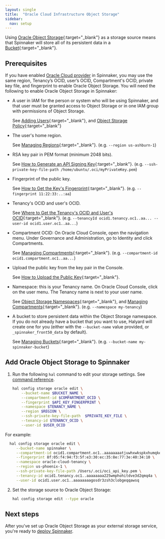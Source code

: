 ```yaml
---
layout: single
title:  "Oracle Cloud Infrastructure Object Storage"
sidebar:
  nav: setup
---
```


Using [Oracle Object Storage](https://docs.cloud.oracle.com/iaas/Content/Object/Concepts/objectstorageoverview.htm){:target="\_blank"} as a storage source means that Spinnaker will store all of its persistent data in a
[Bucket](https://docs.cloud.oracle.com/iaas/Content/Object/Tasks/managingbuckets.htm){:target="\_blank"}.

## Prerequisites

If you have enabled [Oracle Cloud provider](/docs/setup/install/providers/oracle/) in Spinnaker, you may use the same region, Tenancy’s OCID, user’s OCID, Compartment's OCID, private key file, and fingerprint to enable Oracle Object Storage. You will need the following to enable Oracle Object Storage in Spinnaker:

* A user in IAM for the person or system who will be using Spinnaker, and that user must be granted access to Object Storage or in one IAM group with permissions of Object Storage.

   See [Adding Users](https://docs.cloud.oracle.com/iaas/Content/GSG/Tasks/addingusers.htm){:target="\_blank"}, and [Object Storage Policy](https://docs.cloud.oracle.com/iaas/Content/Identity/Reference/objectstoragepolicyreference.htm){:target="\_blank"}

* The user's home region. 

   See [Managing Regions](https://docs.cloud.oracle.com/iaas/Content/Identity/Tasks/managingregions.htm){:target="\_blank"}. 
   (e.g. `--region us-ashburn-1`)
   
* RSA key pair in PEM format (minimum 2048 bits).
   
   See [How to Generate an API Signing Key](https://docs.cloud.oracle.com/iaas/Content/API/Concepts/apisigningkey.htm#How){:target="\_blank"}. 
   (e.g. `--ssh-private-key-file-path /home/ubuntu/.oci/myPrivateKey.pem`)
   
* Fingerprint of the public key. 

   See [How to Get the Key's Fingerprint](https://docs.cloud.oracle.com/iaas/Content/API/Concepts/apisigningkey.htm#How3){:target="\_blank"}. 
   (e.g. `--fingerprint 11:22:33:..:aa`)
   
* Tenancy's OCID and user's OCID.

   See [Where to Get the Tenancy's OCID and User's OCID](https://docs.cloud.oracle.com/iaas/Content/API/Concepts/apisigningkey.htm#Other){:target="\_blank"}. 
   (e.g. `--tenancyId ocid1.tenancy.oc1..aa... --user-id ocid1.user.oc1..aa...`)
   
* Compartment OCID: On Oracle Cloud Console, open the navigation menu. Under Governance and Administration, go to Identity and click Compartments. 
   
   See [Managing Compartments](https://docs.cloud.oracle.com/iaas/Content/Identity/Tasks/managingcompartments.htm){:target="\_blank"}. 
   (e.g. `--compartment-id ocid1.compartment.oc1..aa...`)
   
* Upload the public key from the key pair in the Console. 
   
   See [How to Upload the Public Key](https://docs.cloud.oracle.com/iaas/Content/API/Concepts/apisigningkey.htm#How2){:target="\_blank"}.
   
* Namespace: this is your Tenancy name. On Oracle Cloud Console, click on the user menu. The Tenancy name is next to your user name. 

   See [Object Storage Namespaces](https://docs.cloud.oracle.com/iaas/Content/Object/Tasks/understandingnamespaces.htm){:target="\_blank"}, and [Managing Compartments](https://docs.cloud.oracle.com/iaas/Content/Identity/Tasks/managingcompartments.htm){:target="\_blank"}. 
   (e.g. `--namespace my-tenancy`)
   
* A bucket to store persistent data within the Object Storage namespace. If you do not already have a bucket that you want to use, Halyard will create one for you (either with the `--bucket-name` value provided, or `_spinnaker_front50_data` by default).
   
   See [Managing Buckets](https://docs.cloud.oracle.com/iaas/Content/Object/Tasks/managingbuckets.htm){:target="\_blank"}. 
   (e.g. `--bucket-name my-spinnaker-bucket`) 

## Add Oracle Object Storage to Spinnaker

1. Run the following `hal` command to edit your storage settings. See [command reference](/reference/halyard/commands#hal-config-storage-oracle-edit).

   ```bash
   hal config storage oracle edit \
       --bucket-name $BUCKET_NAME \
       --compartment-id $COMPARTMENT_OCID \
       --fingerprint $API_KEY_FINGERPRINT \
       --namespace $TENANCY_NAME \
       --region $REGION \
       --ssh-private-key-file-path  $PRIVATE_KEY_FILE \
       --tenancy-id $TENANCY_OCID \
       --user-id $USER_OCID 
   ```
For example: 

  ```bash
    hal config storage oracle edit \
       --bucket-name spinnaker \
       --compartment-id ocid1.compartment.oc1..aaaaaaaatjuwhxwkspkxhumqke \
       --fingerprint 8f:05:f4:94:f3:5f:e3:30:ec:35:8e:77:3e:40:34:10 \
       --namespace oracle-cloud-tenancy \
       --region us-phoenix-1 \
       --ssh-private-key-file-path /Users/.oci/oci_api_key.pem \
       --tenancy-id ocid1.tenancy.oc1..aaaaaaaa225wmphohitdve3d2qmq4a \
       --user-id ocid1.user.oc1..aaaaaaaagosdr3zsh3clobgeqqawsq
   ```


2. Set the storage source to Oracle Object Storage:

   ```bash
   hal config storage edit --type oracle
   ```

## Next steps

After you've set up Oracle Object Storage as your external storage service, you're ready to
[deploy Spinnaker](/docs/setup/install/deploy/).

